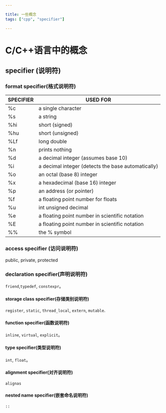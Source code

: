 ```yaml
---

title: 一些概念
tags: ["cpp", "specifier"]

---
```


# C/C++语言中的概念

## specifier (说明符)

### format specifier(格式说明符)


| SPECIFIER	 | USED FOR                                            |
|------------|-----------------------------------------------------|
| %c         | 	a single character                                 |
| %s         | 	a string                                           |
| %hi        | 	short (signed)                                     |
| %hu        | 	short (unsigned)                                   |
| %Lf        | 	long double                                        |
| %n         | 	prints nothing                                     |
| %d         | 	a decimal integer (assumes base 10)                |
| %i         | 	a decimal integer (detects the base automatically) |
| %o         | 	an octal (base 8) integer                          |
| %x         | 	a hexadecimal (base 16) integer                    |
| %p         | 	an address (or pointer)                            |
| %f         | 	a floating point number for floats                 |
| %u         | 	int unsigned decimal                               |
| %e         | 	a floating point number in scientific notation     |
| %E         | 	a floating point number in scientific notation     |
| %%         | 	the % symbol                                       |


### access specifier (访问说明符)

public, private, protected

### declaration specifier(声明说明符)

`friend`,`typedef`, `constexpr`。

#### storage class specifier(存储类别说明符)

`register`, `static`, `thread_local`, `extern`, `mutable`.

#### function specifier(函数说明符)

`inline`, `virtual`, `explicit`。

#### type specifier(类型说明符)

`int`, `float`。

####  alignment specifier(对齐说明符)

`alignas`

#### nested name specifier(嵌套命名说明符)

`::`


